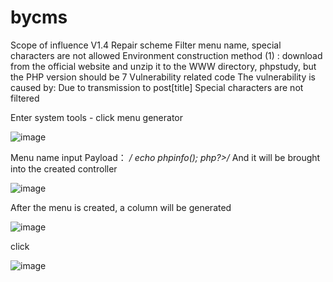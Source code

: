 # bycms
Scope of influence
V1.4
Repair scheme
Filter menu name, special characters are not allowed
Environment construction method
(1) : download from the official website and unzip it to the WWW directory, phpstudy, but the PHP version should be 7
Vulnerability related code
The vulnerability is caused by:
Due to transmission to post[title] Special characters are not filtered

Enter system tools - click menu generator

![image](https://user-images.githubusercontent.com/27337983/138582399-91505f5c-c8a1-44ba-889f-1fc8addcfed3.png)


Menu name input
Payload：
*/ echo phpinfo(); php?>/*
And it will be brought into the created controller

![image](https://user-images.githubusercontent.com/27337983/138582431-c67a884d-f227-4d7c-b85e-f3ec09546724.png)


After the menu is created, a column will be generated


![image](https://user-images.githubusercontent.com/27337983/138582437-25330a4a-007b-40eb-8743-3886ac124d56.png)



click



![image](https://user-images.githubusercontent.com/27337983/138582441-8fc30278-d9ec-4872-8ecd-21d30d912a96.png)
